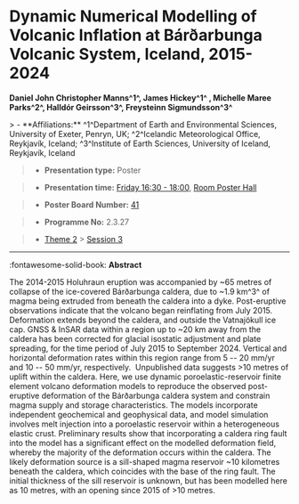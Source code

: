 # Dynamic Numerical Modelling of Volcanic Inflation at Bárðarbunga Volcanic System, Iceland, 2015-2024

**Daniel John Christopher Manns^1^, James Hickey^1^ , Michelle Maree Parks^2^, Halldór Geirsson^3^, Freysteinn Sigmundsson^3^**

<!-- more -->> - **Affiliations:** ^1^Department of Earth and Environmental Sciences, University of Exeter, Penryn, UK; ^2^Icelandic Meteorological Office, Reykjavík, Iceland; ^3^Institute of Earth Sciences, University of Iceland, Reykjavík, Iceland 

> - **Presentation type:** Poster

> - **Presentation time:** [Friday 16:30 - 18:00](../sessions_comparison.md#__tabbed_4_6), [Room Poster Hall](../maps_venue.md#__tabbed_1_1)

> - **Poster Board Number:** [41](../map_poster_boards.md#friday)

> - **Programme No:** 2.3.27

> - [Theme 2](../theme2.md) > [Session 3](../sessions/session-2-3.md)

--- 

:fontawesome-solid-book: **Abstract**

The 2014-2015 Holuhraun eruption was accompanied by ~65 metres of collapse of the ice-covered Bárðarbunga caldera, due to ~1.9 km^3^ of magma being extruded from beneath the caldera into a dyke. Post-eruptive observations indicate that the volcano began reinflating from July 2015. Deformation extends beyond the caldera, and outside the Vatnajökull ice cap. GNSS & InSAR data within a region up to ~20 km away from the caldera has been corrected for glacial isostatic adjustment and plate spreading, for the time period of July 2015 to September 2024. Vertical and horizontal deformation rates within this region range from 5 -- 20 mm/yr and 10 -- 50 mm/yr, respectively.  Unpublished data suggests >10 metres of uplift within the caldera. Here, we use dynamic poroelastic-reservoir finite element volcano deformation models to reproduce the observed post-eruptive deformation of the Bárðarbunga caldera system and constrain magma supply and storage characteristics. The models incorporate independent geochemical and geophysical data, and model simulation involves melt injection into a poroelastic reservoir within a heterogeneous elastic crust. Preliminary results show that incorporating a caldera ring fault into the model has a significant effect on the modelled deformation field, whereby the majority of the deformation occurs within the caldera. The likely deformation source is a sill-shaped magma reservoir ~10 kilometres beneath the caldera, which coincides with the base of the ring fault. The initial thickness of the sill reservoir is unknown, but has been modelled here as 10 metres, with an opening since 2015 of >10 metres.


